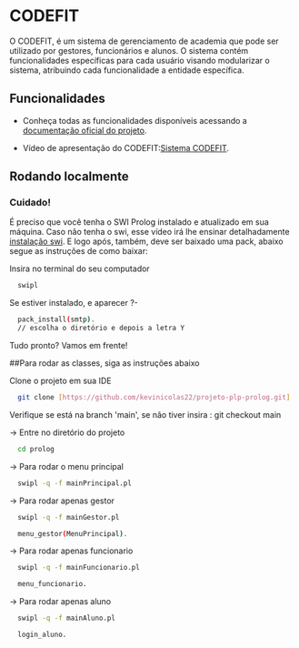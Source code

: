 # CODEFIT

O CODEFIT, é um sistema de gerenciamento de academia que pode ser utilizado por gestores, funcionários e alunos. O sistema contém funcionalidades específicas para cada usuário visando modularizar o sistema, atribuindo cada funcionalidade a entidade específica.



## Funcionalidades

- Conheça todas as funcionalidades disponíveis acessando a [documentação oficial do projeto](https://docs.google.com/document/d/1bcGVitOdJ7p6JWy1ikgXhyCYMsLPlYAsG7g90WwrG-o/edit#heading=h.phrzmz7sb5x0). 

- Vídeo de apresentação do CODEFIT:[Sistema CODEFIT]().


## Rodando localmente

### Cuidado!
É preciso que você tenha o SWI Prolog instalado e atualizado em sua máquina.
Caso não tenha o swi, 
  esse vídeo irá lhe ensinar detalhadamente [instalação swi](https://www.youtube.com/watch?v=YzDpQOk2qvQ).
E logo após, também, deve ser baixado uma pack, abaixo segue as instruções de como baixar:

Insira no terminal do seu computador
```bash
  swipl
```
Se estiver instalado, e aparecer ?-
```bash
  pack_install(smtp).
  // escolha o diretório e depois a letra Y
```

Tudo pronto? Vamos em frente!

##Para rodar as classes, siga as instruções abaixo

Clone o projeto em sua IDE

```bash
  git clone [https://github.com/kevinicolas22/projeto-plp-prolog.git]
```
Verifique se está na branch 'main', se não tiver insira : git checkout main

-> Entre no diretório do projeto

```bash
  cd prolog
```

-> Para rodar o menu principal

```bash
  swipl -q -f mainPrincipal.pl
```
-> Para rodar apenas gestor
```bash
  swipl -q -f mainGestor.pl
```
```bash
  menu_gestor(MenuPrincipal).
```
-> Para rodar apenas funcionario
```bash
  swipl -q -f mainFuncionario.pl 
```
```bash
  menu_funcionario.
```
-> Para rodar apenas aluno
```bash
  swipl -q -f mainAluno.pl
```
```bash
  login_aluno.
```

